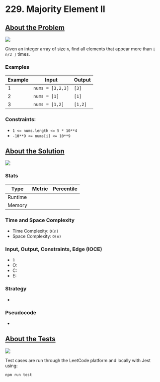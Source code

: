 # 229. Majority Element II

## <a href='https://leetcode.com/problems/majority-element-ii/?envType=daily-question&envId=2023-10-05'>About the Problem</a>

<img src='https://img.shields.io/badge/LeetCode-FFA116.svg?style=for-the-badge&logo=LeetCode&logoColor=white' />

Given an integer array of size `n`, find all elements that appear more than `⌊ n/3 ⌋` times.

### Examples

| Example| Input | Output |
| --- | --- | --- |
| 1 | `nums = [3,2,3]` | `[3]` |
| 2 | `nums = [1]` | `[1]` |
| 3 | `nums = [1,2]` | `[1,2]` |

### Constraints:

- `1 <= nums.length <= 5 * 10**4`
- `-10**9 <= nums[i] <= 10**9`

## <a href='./majorityElement.js'>About the Solution</a>

<img src='https://img.shields.io/badge/JavaScript-F7DF1E.svg?style=for-the-badge&logo=JavaScript&logoColor=black' />

<!-- Add Metrics from LeetCode -->
### Stats
| Type | Metric | Percentile |
| --- | --- | --- |
| Runtime |  |  |
| Memory |  |  |

<!-- Change Time and Space Complexity -->
### Time and Space Complexity
  - Time Complexity: `O(n)`
  - Space Complexity: `O(n)`

<!-- Planning -->
### Input, Output, Constraints, Edge (IOCE)

  - I:
  - O:
  - C:
  - E:

### Strategy
-

### Pseudocode
-

## <a href='./majorityElement.test.js'>About the Tests</a>

<img src='https://img.shields.io/badge/Jest-C21325.svg?style=for-the-badge&logo=Jest&logoColor=white' />

Test cases are run through the LeetCode platform and locally with Jest using:
```
npm run test
```